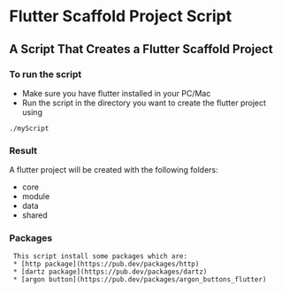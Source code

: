 # Flutter Scaffold Project Script

## A Script That Creates a Flutter Scaffold Project

### To run the script
- Make sure you have flutter installed in your PC/Mac
- Run the script in the directory you want to create the flutter project using
```
./myScript
```
### Result
   
   A flutter project will be created with the following folders:
   - core
   - module
   - data
   - shared
   
 ### Packages
 
     This script install some packages which are:
     * [http package](https://pub.dev/packages/http)
     * [dartz package](https://pub.dev/packages/dartz)
     * [argon button](https://pub.dev/packages/argon_buttons_flutter)
